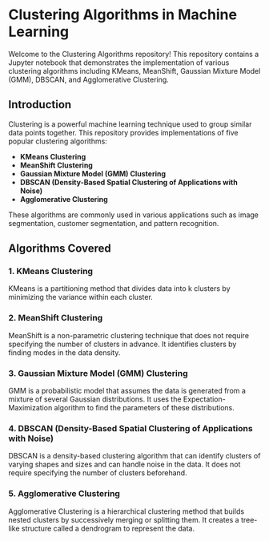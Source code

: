 # Clustering Algorithms in Machine Learning

Welcome to the Clustering Algorithms repository! This repository contains a Jupyter notebook that demonstrates the implementation of various clustering algorithms including KMeans, MeanShift, Gaussian Mixture Model (GMM), DBSCAN, and Agglomerative Clustering.

## Introduction

Clustering is a powerful machine learning technique used to group similar data points together. This repository provides implementations of five popular clustering algorithms:

- **KMeans Clustering**
- **MeanShift Clustering**
- **Gaussian Mixture Model (GMM) Clustering**
- **DBSCAN (Density-Based Spatial Clustering of Applications with Noise)**
- **Agglomerative Clustering**

These algorithms are commonly used in various applications such as image segmentation, customer segmentation, and pattern recognition.

## Algorithms Covered

### 1. KMeans Clustering

KMeans is a partitioning method that divides data into k clusters by minimizing the variance within each cluster.

### 2. MeanShift Clustering

MeanShift is a non-parametric clustering technique that does not require specifying the number of clusters in advance. It identifies clusters by finding modes in the data density.

### 3. Gaussian Mixture Model (GMM) Clustering

GMM is a probabilistic model that assumes the data is generated from a mixture of several Gaussian distributions. It uses the Expectation-Maximization algorithm to find the parameters of these distributions.

### 4. DBSCAN (Density-Based Spatial Clustering of Applications with Noise)

DBSCAN is a density-based clustering algorithm that can identify clusters of varying shapes and sizes and can handle noise in the data. It does not require specifying the number of clusters beforehand.

### 5. Agglomerative Clustering

Agglomerative Clustering is a hierarchical clustering method that builds nested clusters by successively merging or splitting them. It creates a tree-like structure called a dendrogram to represent the data.
